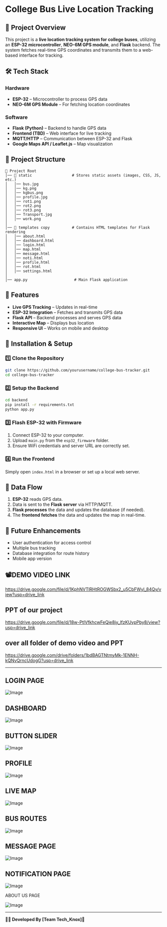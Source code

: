 # College Bus Live Location Tracking

## 📌 Project Overview
This project is a **live location tracking system for college buses**, utilizing an **ESP-32 microcontroller**, **NEO-6M GPS module**, and **Flask** backend. The system fetches real-time GPS coordinates and transmits them to a web-based interface for tracking.

## 🛠️ Tech Stack
### **Hardware**
- **ESP-32** – Microcontroller to process GPS data
- **NEO-6M GPS Module** – For fetching location coordinates

### **Software**
- **Flask (Python)** – Backend to handle GPS data
- **Frontend (TBD)** – Web interface for live tracking
- **MQTT/HTTP** – Communication between ESP-32 and Flask
- **Google Maps API / Leaflet.js** – Map visualization

## 📂 Project Structure
```
📁 Project Root
│── 📁 static                  # Stores static assets (images, CSS, JS, etc.)
│   │── bus.jpg
│   │── kg.png
│   │── kgbus.png
│   │── profile.jpg
│   │── rot1.png
│   │── rot2.png
│   │── rot3.png
│   │── Transport.jpg
│   │── work.png
│
│── 📁 templates copy          # Contains HTML templates for Flask rendering
│   │── about.html
│   │── dashboard.html
│   │── login.html
│   │── map.html
│   │── message.html
│   │── noti.html
│   │── profile.html
│   │── rot.html
│   │── settings.html
│
│── app.py                     # Main Flask application
```

## 🚀 Features
- **Live GPS Tracking** – Updates in real-time
- **ESP-32 Integration** – Fetches and transmits GPS data
- **Flask API** – Backend processes and serves GPS data
- **Interactive Map** – Displays bus location
- **Responsive UI** – Works on mobile and desktop

## 🔧 Installation & Setup
### **1️⃣ Clone the Repository**
```bash
git clone https://github.com/yourusername/college-bus-tracker.git
cd college-bus-tracker
```

### **2️⃣ Setup the Backend**
```bash
cd backend
pip install -r requirements.txt
python app.py
```

### **3️⃣ Flash ESP-32 with Firmware**
1. Connect ESP-32 to your computer.
2. Upload `main.py` from the `esp32_firmware` folder.
3. Ensure WiFi credentials and server URL are correctly set.

### **4️⃣ Run the Frontend**
Simply open `index.html` in a browser or set up a local web server.

## 📡 Data Flow
1. **ESP-32** reads GPS data.
2. Data is sent to the **Flask server** via HTTP/MQTT.
3. **Flask processes** the data and updates the database (if needed).
4. The **frontend fetches** the data and updates the map in real-time.

## 🎯 Future Enhancements
- User authentication for access control
- Multiple bus tracking
- Database integration for route history
- Mobile app version

## 📽️DEMO VIDEO LINK
https://drive.google.com/file/d/1KphNVTlRHtROGWSbx2_u5CbFWyl_84Qy/view?usp=drive_link

## PPT of our project
https://drive.google.com/file/d/18w-PtlVfkhcwFeQie8jy_lfzKUvpPby8/view?usp=drive_link

## over all folder of demo video and PPT
https://drive.google.com/drive/folders/1bdBAGTNtmyMk-1ENNH-kQNvQrncUdogG?usp=drive_link

---

## LOGIN PAGE

![Image](https://github.com/user-attachments/assets/2bfda925-ed04-4357-afaf-da1c5a4df62b)

## DASHBOARD

![Image](https://github.com/user-attachments/assets/42d4a805-4faf-4d23-868c-f8a89d5e4290)

## BUTTON SLIDER

![Image](https://github.com/user-attachments/assets/d59eb8df-061b-43cc-a161-39700fd92ca7)

## PROFILE

![Image](https://github.com/user-attachments/assets/fe77fef0-51f2-491d-baf9-38550837ea09)

## LIVE MAP

![Image](https://github.com/user-attachments/assets/08528b69-b9c6-4549-bb8f-e3d3a6dc7b88)

## BUS ROUTES

![Image](https://github.com/user-attachments/assets/3ac1c6c4-471f-4b58-8a38-eae3cda2118f)

## MESSAGE PAGE

![Image](https://github.com/user-attachments/assets/51ea2188-3841-47a4-bab9-df3e32a89624)

## NOTIFICATION PAGE

![Image](https://github.com/user-attachments/assets/ea63b4a4-0f79-4c78-ba6e-d1e8ccd7fe22)

 ABOUT US PAGE

![Image](https://github.com/user-attachments/assets/92fb7cf1-6a85-4edf-bf30-8583724e877d)





---

**👨‍💼 Developed By [Team Tech_Knox]🚀**

